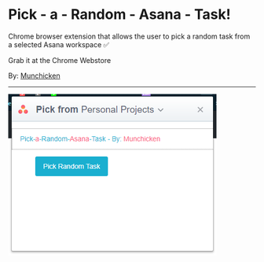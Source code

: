 # Pick - a - Random - Asana - Task!


Chrome browser extension that allows the user to pick a random task from a selected Asana workspace :white_check_mark:

Grab it at the Chrome Webstore

By: [Munchicken](http://www.munchicken.com/software/)

---

![Screenshot](screenshot.png)
